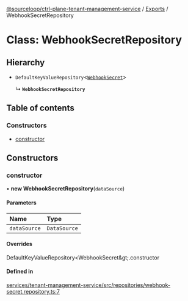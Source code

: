 [@sourceloop/ctrl-plane-tenant-management-service](../README.md) / [Exports](../modules.md) / WebhookSecretRepository

# Class: WebhookSecretRepository

## Hierarchy

- `DefaultKeyValueRepository`<[`WebhookSecret`](WebhookSecret.md)\>

  ↳ **`WebhookSecretRepository`**

## Table of contents

### Constructors

- [constructor](WebhookSecretRepository.md#constructor)

## Constructors

### constructor

• **new WebhookSecretRepository**(`dataSource`)

#### Parameters

| Name | Type |
| :------ | :------ |
| `dataSource` | `DataSource` |

#### Overrides

DefaultKeyValueRepository&lt;WebhookSecret\&gt;.constructor

#### Defined in

[services/tenant-management-service/src/repositories/webhook-secret.repository.ts:7](https://github.com/sourcefuse/arc-saas/blob/c6084d0/services/tenant-management-service/src/repositories/webhook-secret.repository.ts#L7)
